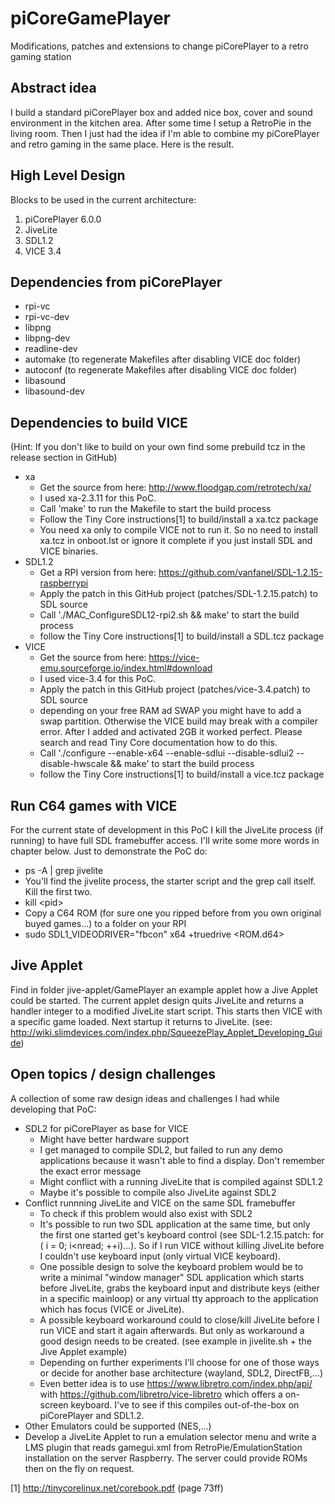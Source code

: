 # piCoreGamePlayer
Modifications, patches and extensions to change piCorePlayer to a retro gaming station

## Abstract idea
I build a standard piCorePlayer box and added nice box, cover and sound environment in the kitchen area. After some time I setup a RetroPie in the living room. Then I just had the idea if I'm able to combine my piCorePlayer and retro gaming in the same place. Here is the result.

## High Level Design
Blocks to be used in the current architecture:
1) piCorePlayer 6.0.0
2) JiveLite
3) SDL1.2
4) VICE 3.4

## Dependencies from piCorePlayer
- rpi-vc
- rpi-vc-dev
- libpng
- libpng-dev
- readline-dev
- automake (to regenerate Makefiles after disabling VICE doc folder)
- autoconf (to regenerate Makefiles after disabling VICE doc folder)
- libasound
- libasound-dev

## Dependencies to build VICE
(Hint: If you don't like to build on your own find some prebuild tcz in the release section in GitHub)
- xa
  - Get the source from here: http://www.floodgap.com/retrotech/xa/
  - I used xa-2.3.11 for this PoC.
  - Call 'make' to run the Makefile to start the build process
  - Follow the Tiny Core instructions[1] to build/install a xa.tcz package
  - You need xa only to compile VICE not to run it. So no need to install xa.tcz in onboot.lst or ignore it complete if you just install SDL and VICE binaries.
- SDL1.2
  - Get a RPI version from here: https://github.com/vanfanel/SDL-1.2.15-raspberrypi
  - Apply the patch in this GitHub project (patches/SDL-1.2.15.patch) to SDL source
  - Call './MAC_ConfigureSDL12-rpi2.sh && make' to start the build process
  - follow the Tiny Core instructions[1] to build/install a SDL.tcz package 
- VICE
  - Get the source from here: https://vice-emu.sourceforge.io/index.html#download
  - I used vice-3.4 for this PoC.
  - Apply the patch in this GitHub project (patches/vice-3.4.patch) to SDL source
  - depending on your free RAM ad SWAP you might have to add a swap partition. Otherwise the VICE build may break with a compiler error. After I added and activated 2GB it worked perfect. Please search and read Tiny Core documentation how to do this.
  - Call './configure --enable-x64 --enable-sdlui --disable-sdlui2 --disable-hwscale && make' to start the build process
  - follow the Tiny Core instructions[1] to build/install a vice.tcz package 
  
## Run C64 games with VICE
For the current state of development in this PoC I kill the JiveLite process (if running) to have full SDL framebuffer access. I'll write some more words in chapter below. Just to demonstrate the PoC do:
- ps -A | grep jivelite
- You'll find the jivelite process, the starter script and the grep call itself. Kill the first two.
- kill \<pid\>
- Copy a C64 ROM (for sure one you ripped before from you own original buyed games...) to a folder on your RPI
- sudo SDL1_VIDEODRIVER="fbcon" x64 +truedrive <ROM.d64>

## Jive Applet
Find in folder jive-applet/GamePlayer an example applet how a Jive Applet could be started. The current applet design quits JiveLite and returns a handler integer to a modified JiveLite start script. This starts then VICE with a specific game loaded. Next startup it returns to JiveLite.
(see: http://wiki.slimdevices.com/index.php/SqueezePlay_Applet_Developing_Guide)

## Open topics / design challenges
A collection of some raw design ideas and challenges I had while developing that PoC:
- SDL2 for piCorePlayer as base for VICE
  - Might have better hardware support
  - I get managed to compile SDL2, but failed to run any demo applications because it wasn't able to find a display. Don't remember the exact error message
  - Might conflict with a running JiveLite that is compiled against SDL1.2
  - Maybe it's possible to compile also JiveLite against SDL2
- Conflict runnning JiveLite and VICE on the same SDL framebuffer
  - To check if this problem would also exist with SDL2
  - It's possible to run two SDL application at the same time, but only the first one started get's keyboard control (see SDL-1.2.15.patch: for ( i = 0; i<nread; ++i)...). So if I run VICE without killing JiveLite before I couldn't use keyboard input (only virtual VICE keyboard).
  - One possible design to solve the keyboard problem would be to write a minimal "window manager" SDL application which starts before JiveLite, grabs the keyboard input and distribute keys (either in a specific mainloop) or any virtual tty approach to the application which has focus (VICE or JiveLite).
  - A possible keyboard workaround could to close/kill JiveLite before I run VICE and start it again afterwards. But only as workaround a good design needs to be created. (see example in jivelite.sh + the Jive Applet example)
  - Depending on further experiments I'll choose for one of those ways or decide for another base architecture (wayland, SDL2, DirectFB,...)
  - Even better idea is to use https://www.libretro.com/index.php/api/ with https://github.com/libretro/vice-libretro which offers a on-screen keyboard. I've to see if this compiles out-of-the-box on piCorePlayer and SDL1.2.
- Other Emulators could be supported (NES,...)
- Develop a JiveLite Applet to run a emulation selector menu and write a LMS plugin that reads gamegui.xml from RetroPie/EmulationStation installation on the server Raspberry. The server could provide ROMs then on the fly on request.

[1] http://tinycorelinux.net/corebook.pdf (page 73ff)
